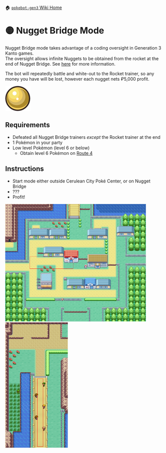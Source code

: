 🏠 [`pokebot-gen3` Wiki Home](../Readme.md)

# 🟡 Nugget Bridge Mode

Nugget Bridge mode takes advantage of a coding oversight in Generation 3 Kanto games.     
The oversight allows infinite Nuggets to be obtained from the rocket at the end of Nugget Bridge. See [here](https://bulbapedia.bulbagarden.net/wiki/List_of_glitches_(Generation_III)#Nugget_Bridge_script_oversight) for more information.

The bot will repeatedly battle and white-out to the Rocket trainer, so any money you have will be lost, however each nugget nets ₽5,000 profit.

<img src="../images/nugget.png" style="max-width: 80px">

## Requirements
- Defeated all Nugget Bridge trainers _except_ the Rocket trainer at the end
- 1 Pokémon in your party
- Low level Pokémon (level 6 or below)
    - Obtain level 6 Pokémon on [Route 4](https://bulbapedia.bulbagarden.net/wiki/Kanto_Route_4)

## Instructions
- Start mode either outside Cerulean City Poké Center, or on Nugget Bridge
- ???
- Profit!

<img src="../images/cerulean.png" width="450px">
<img src="../images/nugget_bridge.png" height="400px">
